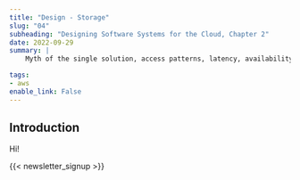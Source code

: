```yaml
---
title: "Design - Storage"
slug: "04"
subheading: "Designing Software Systems for the Cloud, Chapter 2"
date: 2022-09-29
summary: |
    Myth of the single solution, access patterns, latency, availability, consistency and idempotency, caching.

tags:
- aws
enable_link: False
---
```


## Introduction

Hi!

{{< newsletter_signup >}}